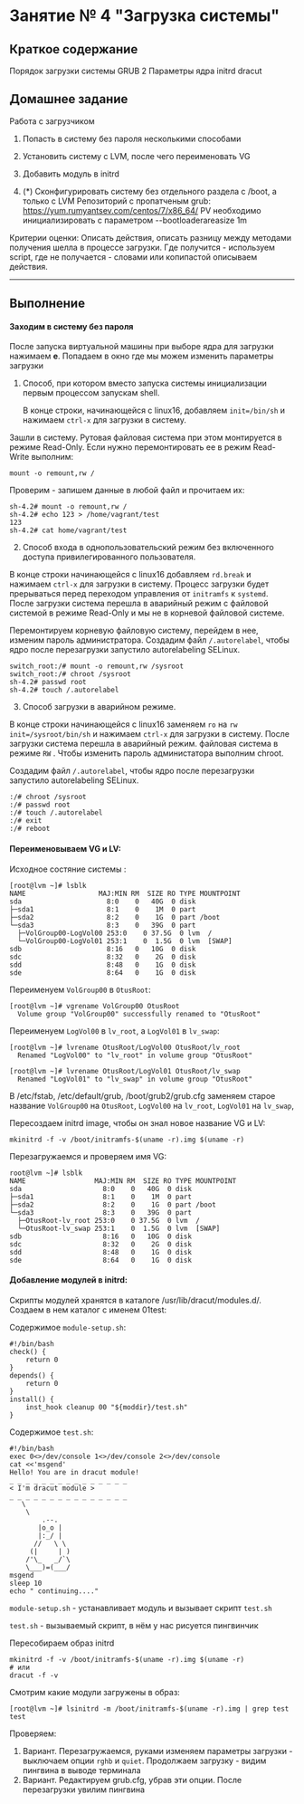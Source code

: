 # Занятие № 4   "Загрузка системы"



## Краткое содержание

Порядок загрузки системы
GRUB 2
Параметры ядра
initrd
dracut

## Домашнее задание

Работа с загрузчиком

1. Попасть в систему без пароля несколькими способами

2. Установить систему с LVM, после чего переименовать VG

3. Добавить модуль в initrd

4. (*) Сконфигурировать систему без отдельного раздела с /boot, а только с LVM
   Репозиторий с пропатченым grub: https://yum.rumyantsev.com/centos/7/x86_64/
   PV необходимо инициализировать с параметром --bootloaderareasize 1m

Критерии оценки: Описать действия, описать разницу между методами получения шелла в процессе загрузки.
Где получится - используем script, где не получается - словами или копипастой описываем действия.

------



## Выполнение

#### Заходим в систему без пароля

После запуска виртуальной машины при выборе ядра для загрузки нажимаем **e**. Попадаем в окно где мы можем изменить параметры загрузки

1. Способ, при котором вместо запуска системы инициализации первым процессом запускам shell.

   В конце строки, начинающейся с linux16, добавляем `init=/bin/sh` и нажимаем `сtrl-x` для
   загрузки в систему.

Зашли в систему. Рутовая файловая система при этом монтируется в режиме Read-Only. Если нужно перемонтировать ее в режим Read-Write выполним:

```
mount -o remount,rw /
```

Проверим - запишем данные в любой файл и прочитаем их:

```
sh-4.2# mount -o remount,rw /
sh-4.2# echo 123 > /home/vagrant/test
123
sh-4.2# cat home/vagrant/test
```

2. Способ входа в однопользовательский режим  без включенного доступа привилегированного пользователя. 

В конце строки начинающейся с linux16 добавляем `rd.break` и нажимаем `сtrl-x` для
загрузки в систему. Процесс загрузки будет прерываться перед переходом управления от `initramfs` к `systemd`. После загрузки система перешла в аварийный режим с файловой системой в режиме Read-Only и мы не в корневой файловой системе.

Перемонтируем корневую файловую систему, перейдем в нее, изменим пароль администратора. Создадим файл `/.autorelabel`, чтобы ядро после перезагрузки запустило autorelabeling SELinux.

```
switch_root:/# mount -o remount,rw /sysroot
switch_root:/# chroot /sysroot
sh-4.2# passwd root
sh-4.2# touch /.autorelabel
```

3. Способ загрузки в аварийном режиме. 

В конце строки начинающейся с linux16 заменяем `ro` на `rw init=/sysroot/bin/sh` и нажимаем `сtrl-x` для загрузки в систему.  После загрузки система перешла в аварийный режим. файловая система в режиме `RW` . Чтобы изменить пароль администатора  выполним chroot.

Создадим файл `/.autorelabel`, чтобы ядро после перезагрузки запустило autorelabeling SELinux.

```
:/# chroot /sysroot
:/# passwd root
:/# touch /.autorelabel
:/# exit
:/# reboot
```



#### Переименовываем VG и LV:

Исходное состяние системы :

```
[root@lvm ~]# lsblk
NAME                  MAJ:MIN RM  SIZE RO TYPE MOUNTPOINT
sda                     8:0    0   40G  0 disk 
├─sda1                  8:1    0    1M  0 part 
├─sda2                  8:2    0    1G  0 part /boot
└─sda3                  8:3    0   39G  0 part 
  ├─VolGroup00-LogVol00 253:0    0 37.5G  0 lvm  /
  └─VolGroup00-LogVol01 253:1    0  1.5G  0 lvm  [SWAP]
sdb                     8:16   0   10G  0 disk 
sdc                     8:32   0    2G  0 disk 
sdd                     8:48   0    1G  0 disk 
sde                     8:64   0    1G  0 disk 
```

Переименуем `VolGroup00` в `OtusRoot`:

```
[root@lvm ~]# vgrename VolGroup00 OtusRoot
  Volume group "VolGroup00" successfully renamed to "OtusRoot"
```

Переименуем `LogVol00` в `lv_root`, а `LogVol01` в `lv_swap`:

```
[root@lvm ~]# lvrename OtusRoot/LogVol00 OtusRoot/lv_root
  Renamed "LogVol00" to "lv_root" in volume group "OtusRoot"

[root@lvm ~]# lvrename OtusRoot/LogVol01 OtusRoot/lv_swap
  Renamed "LogVol01" to "lv_swap" in volume group "OtusRoot"
```

В /etc/fstab, /etc/default/grub, /boot/grub2/grub.cfg  заменяем старое название `VolGroup00` на `OtusRoot`, `LogVol00` на `lv_root`, `LogVol01` на `lv_swap`,

Пересоздаем initrd image, чтобы он знал новое название VG и LV:

```
mkinitrd -f -v /boot/initramfs-$(uname -r).img $(uname -r)
```

Перезагружаемся и проверяем имя VG:

```
root@lvm ~]# lsblk
NAME                 MAJ:MIN RM  SIZE RO TYPE MOUNTPOINT
sda                    8:0    0   40G  0 disk 
├─sda1                 8:1    0    1M  0 part 
├─sda2                 8:2    0    1G  0 part /boot
└─sda3                 8:3    0   39G  0 part 
  ├─OtusRoot-lv_root 253:0    0 37.5G  0 lvm  /
  └─OtusRoot-lv_swap 253:1    0  1.5G  0 lvm  [SWAP]
sdb                    8:16   0   10G  0 disk 
sdc                    8:32   0    2G  0 disk 
sdd                    8:48   0    1G  0 disk 
sde                    8:64   0    1G  0 disk 
```



#### Добавление модулей в initrd:

Скрипты модулей хранятся в каталоге /usr/lib/dracut/modules.d/. Cоздаем в нем каталог с именем 01test:

Содержимое `module-setup.sh`:

```
#!/bin/bash
check() {
    return 0
}
depends() {
    return 0
}
install() {
    inst_hook cleanup 00 "${moddir}/test.sh"
}
```

Содержимое `test.sh`:

```
#!/bin/bash
exec 0<>/dev/console 1<>/dev/console 2<>/dev/console
cat <<'msgend'
Hello! You are in dracut module!
_ _ _ _ _ _ _ _ _ _ _ _ _ _ _ 
< I'm dracut module >
_ _ _ _ _ _ _ _ _ _ _ _ _ _ _ 
   \
    \
        .--.
       |o_o |
       |:_/ |
      //   \ \
     (|     | )
    /'\_   _/`\
    \___)=(___/
msgend
sleep 10
echo " continuing...."
```

`module-setup.sh` - устанавливает модуль и вызывает скрипт `test.sh`

`test.sh` - вызываемый скрипт, в нём у нас рисуется пингвинчик

Пересобираем образ initrd

```
mkinitrd -f -v /boot/initramfs-$(uname -r).img $(uname -r)
# или
dracut -f -v
```

Смотрим какие модули загружены в образ:

```
[root@lvm ~]# lsinitrd -m /boot/initramfs-$(uname -r).img | grep test
test
```

Проверяем:

1. Вариант. Перезагружаемся, руками изменяем параметры загрузки - выключаем опции `rghb` и `quiet`. Продолжаем загрузку - видим пингвина в выводе терминала
2.  Вариант. Редактируем grub.cfg, убрав эти опции. После перезагрузки увилим пингвина

